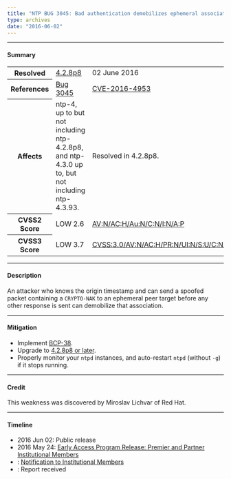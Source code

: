 ```yaml
---
title: "NTP BUG 3045: Bad authentication demobilizes ephemeral associations"
type: archives
date: "2016-06-02"
---
```


* * *

#### Summary

<table>
  <tbody>
	<tr>
		<th><b>Resolved</b></th>
		<td><a href="/support/securitynotice/4_2_8p8-release-announcement">4.2.8p8</a></td>
		<td>02 June 2016</td>
	</tr>
	<tr>
		<th><b>References</b></th>
		<td><a href="https://bugs.ntp.org/show_bug.cgi?id=3045">Bug 3045</a></td>
		<td><a href="https://nvd.nist.gov/vuln/detail/CVE-2016-4953">CVE-2016-4953</a></td>
	</tr>
	<tr>
		<th><b>Affects</b></th>
		<td>ntp-4, up to but not including ntp-4.2.8p8,<br> and ntp-4.3.0 up to, but not including ntp-4.3.93.</td>
		<td>Resolved in 4.2.8p8.</td>
	</tr>
	<tr>
		<th><b>CVSS2 Score</b></th>
		<td>LOW 2.6</td>
		<td><a href="https://nvd.nist.gov/cvss.cfm?calculator&version=2&vector=(AV:N/AC:H/Au:N/C:N/I:N/A:P)">AV:N/AC:H/Au:N/C:N/I:N/A:P</a></td>
	</tr>
	<tr>
		<th><b>CVSS3 Score<b></th>
		<td>LOW 3.7</td>
		<td><a href="https://www.first.org/cvss/calculator/3.0#CVSS:3.0/AV:N/AC:H/PR:N/UI:N/S:U/C:N/I:N/A:L">CVSS:3.0/AV:N/AC:H/PR:N/UI:N/S:U/C:N/I:N/A:L</a></td>
	</tr>	
  </tbody>	
</table>

* * *
    
#### Description 

An attacker who knows the origin timestamp and can send a spoofed packet containing a `CRYPTO-NAK` to an ephemeral peer target before any other response is sent can demobilize that association.

* * *
    
#### Mitigation

* Implement [BCP-38](http://www.bcp38.info).
* Upgrade to [4.2.8p8 or later](/downloads).
* Properly monitor your `ntpd` instances, and auto-restart `ntpd` (without `-g`) if it stops running. 

* * *

#### Credit

This weakness was discovered by Miroslav Lichvar of Red Hat.

* * *

#### Timeline

* 2016 Jun 02: Public release
* 2016 May 24: [Early Access Program Release: Premier and Partner Institutional Members](https://www.nwtime.org/membership/benefits)
* : [Notification to Institutional Members](https://www.nwtime.org/membership/benefits)
* : Report received